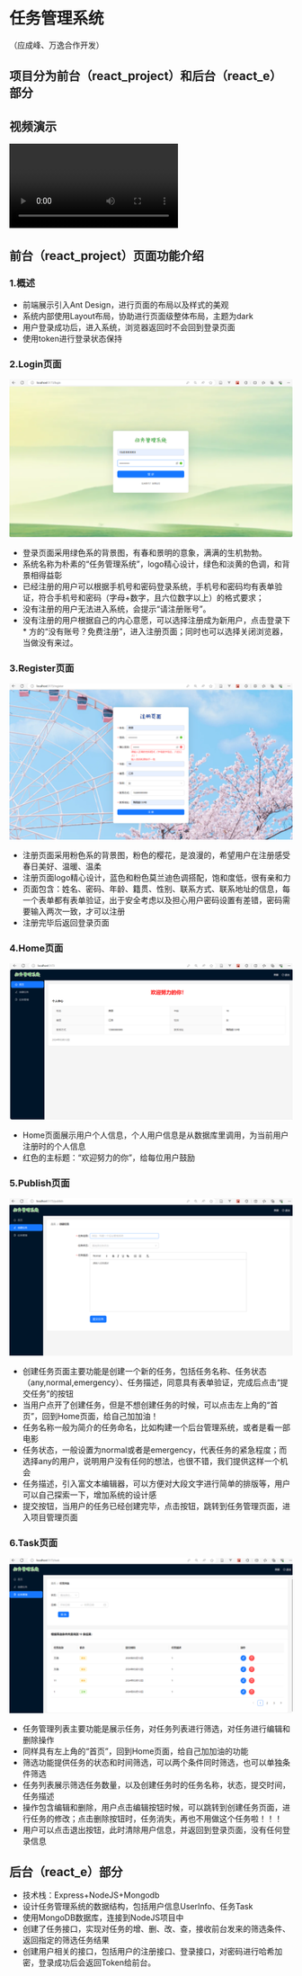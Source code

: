 # 任务管理系统
（应成峰、万逸合作开发）
## 项目分为前台（react_project）和后台（react_e）部分

## 视频演示
<video controls src="任务管理系统演示视频.mp4" title="Title"></video>

## 前台（react_project）页面功能介绍
### 1.概述
* 前端展示引入Ant Design，进行页面的布局以及样式的美观
* 系统内部使用Layout布局，协助进行页面级整体布局，主题为dark
* 用户登录成功后，进入系统，浏览器返回时不会回到登录页面
* 使用token进行登录状态保持
### 2.Login页面
![alt text](image.png)
* 登录页面采用绿色系的背景图，有春和景明的意象，满满的生机勃勃。
* 系统名称为朴素的“任务管理系统”，logo精心设计，绿色和淡黄的色调，和背景相得益彰
* 已经注册的用户可以根据手机号和密码登录系统，手机号和密码均有表单验证，符合手机号和密码（字母+数字，且六位数字以上）的格式要求；
* 没有注册的用户无法进入系统，会提示“请注册账号”。
* 没有注册的用户根据自己的内心意愿，可以选择注册成为新用户，点击登录下* 方的“没有账号？免费注册”，进入注册页面；同时也可以选择关闭浏览器，当做没有来过。

### 3.Register页面
![alt text](image-1.png)
* 注册页面采用粉色系的背景图，粉色的樱花，是浪漫的，希望用户在注册感受春日美好、温暖、温柔
* 注册页面logo精心设计，蓝色和粉色莫兰迪色调搭配，饱和度低，很有亲和力
* 页面包含：姓名、密码、年龄、籍贯、性别、联系方式、联系地址的信息，每一个表单都有表单验证，出于安全考虑以及担心用户密码设置有差错，密码需要输入两次一致，才可以注册
* 注册完毕后返回登录页面

### 4.Home页面
![alt text](image-2.png)
* Home页面展示用户个人信息，个人用户信息是从数据库里调用，为当前用户注册时的个人信息
* 红色的主标题：“欢迎努力的你”，给每位用户鼓励

### 5.Publish页面
![alt text](image-3.png)
* 创建任务页面主要功能是创建一个新的任务，包括任务名称、任务状态（any,normal,emergency）、任务描述，同意具有表单验证，完成后点击“提交任务”的按钮
* 当用户点开了创建任务，但是不想创建任务的时候，可以点击左上角的“首页”，回到Home页面，给自己加加油！
* 任务名称一般为简介的任务命名，比如构建一个后台管理系统，或者是看一部电影
* 任务状态，一般设置为normal或者是emergency，代表任务的紧急程度；而选择any的用户，说明用户没有任何的想法，也很不错，我们提供这样一个机会
* 任务描述，引入富文本编辑器，可以方便对大段文字进行简单的排版等，用户可以自己探索一下，增加系统的设计感
* 提交按钮，当用户的任务已经创建完毕，点击按钮，跳转到任务管理页面，进入项目管理页面

### 6.Task页面
![alt text](image-4.png)
* 任务管理列表主要功能是展示任务，对任务列表进行筛选，对任务进行编辑和删除操作
* 同样具有左上角的“首页”，回到Home页面，给自己加加油的功能
* 筛选功能提供任务的状态和时间筛选，可以两个条件同时筛选，也可以单独条件筛选
* 任务列表展示筛选任务数量，以及创建任务时的任务名称，状态，提交时间，任务描述
* 操作包含编辑和删除，用户点击编辑按钮时候，可以跳转到创建任务页面，进行任务的修改；点击删除按钮时，任务消失，再也不用做这个任务啦！！！
* 用户可以点击退出按钮，此时清除用户信息，并返回到登录页面，没有任何登录信息

## 后台（react_e）部分
* 技术栈：Express+NodeJS+Mongodb
* 设计任务管理系统的数据结构，包括用户信息UserInfo、任务Task
* 使用MongoDB数据库，连接到NodeJS项目中
* 创建了任务接口，实现对任务的增、删、改、查，接收前台发来的筛选条件、返回指定的筛选任务结果
* 创建用户相关的接口，包括用户的注册接口、登录接口，对密码进行哈希加密，登录成功后会返回Token给前台。